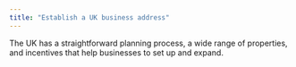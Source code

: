 ```yaml
---
title: "Establish a UK business address"
---
```

The UK has a straightforward planning process, a wide range of properties, and incentives that help businesses to set up and expand.
